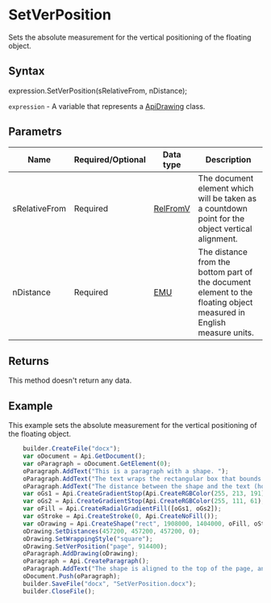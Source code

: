 # SetVerPosition

Sets the absolute measurement for the vertical positioning of the floating object.

## Syntax

expression.SetVerPosition(sRelativeFrom, nDistance);

`expression` - A variable that represents a [ApiDrawing](../ApiDrawing.md) class.

## Parametrs

| **Name** | **Required/Optional** | **Data type** | **Description** |
| ------------- | ------------- | ------------- | ------------- |
| sRelativeFrom | Required | [RelFromV](../../../Enumerations/RelFromV.md) | The document element which will be taken as a countdown point for the object vertical alignment. |
| nDistance | Required | [EMU](../../../Enumerations/Emu.md) | The distance from the bottom part of the document element to the floating object measured in English measure units. |

## Returns

This method doesn't return any data.

## Example

This example sets the absolute measurement for the vertical positioning of the floating object.

```javascript
	builder.CreateFile("docx");
	var oDocument = Api.GetDocument();
	var oParagraph = oDocument.GetElement(0);
	oParagraph.AddText("This is a paragraph with a shape. ");
	oParagraph.AddText("The text wraps the rectangular box that bounds the object. ");
	oParagraph.AddText("The distance between the shape and the text (horizontally) is half an inch (457200 English measure units).");
	var oGs1 = Api.CreateGradientStop(Api.CreateRGBColor(255, 213, 191), 0);
	var oGs2 = Api.CreateGradientStop(Api.CreateRGBColor(255, 111, 61), 100000);
	var oFill = Api.CreateRadialGradientFill([oGs1, oGs2]);
	var oStroke = Api.CreateStroke(0, Api.CreateNoFill());
	var oDrawing = Api.CreateShape("rect", 1908000, 1404000, oFill, oStroke);
	oDrawing.SetDistances(457200, 457200, 457200, 0);
	oDrawing.SetWrappingStyle("square");
	oDrawing.SetVerPosition("page", 914400);
	oParagraph.AddDrawing(oDrawing);
	oParagraph = Api.CreateParagraph();
	oParagraph.AddText("The shape is aligned to the top of the page, and outstands from the page top 1 inch.");
	oDocument.Push(oParagraph);
	builder.SaveFile("docx", "SetVerPosition.docx");
	builder.CloseFile();
```